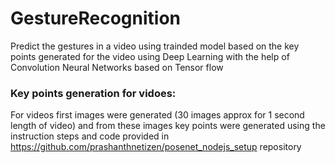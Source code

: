 # GestureRecognition
Predict the gestures in a video using trainded model based on the key points generated for the video using Deep Learning with the help of Convolution Neural Networks based on Tensor flow

### Key points generation for vidoes:
For videos first images were generated (30 images approx for 1 second length of video) and from these images key points were generated using the instruction steps and code provided in https://github.com/prashanthnetizen/posenet_nodejs_setup repository
